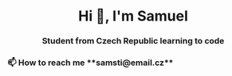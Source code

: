 <h1 align="center">Hi 👋, I'm Samuel</h1>
<h3 align="center">Student from Czech Republic learning to code</h3>


<h3 allign="center">📫 How to reach me **samsti@email.cz**</h3>







